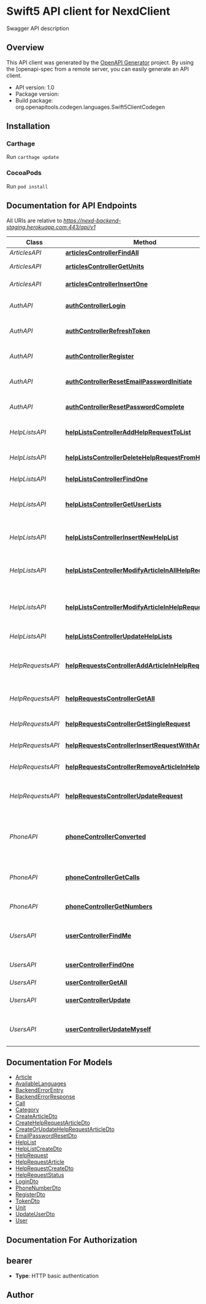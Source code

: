# Swift5 API client for NexdClient

Swagger API description

## Overview
This API client was generated by the [OpenAPI Generator](https://openapi-generator.tech) project.  By using the [openapi-spec from a remote server, you can easily generate an API client.

- API version: 1.0
- Package version: 
- Build package: org.openapitools.codegen.languages.Swift5ClientCodegen

## Installation

### Carthage

Run `carthage update`

### CocoaPods

Run `pod install`

## Documentation for API Endpoints

All URIs are relative to *https://nexd-backend-staging.herokuapp.com:443/api/v1*

Class | Method | HTTP request | Description
------------ | ------------- | ------------- | -------------
*ArticlesAPI* | [**articlesControllerFindAll**](docs/ArticlesAPI.md#articlescontrollerfindall) | **GET** /article/articles | List articles
*ArticlesAPI* | [**articlesControllerGetUnits**](docs/ArticlesAPI.md#articlescontrollergetunits) | **GET** /article/units | Get a list of units
*ArticlesAPI* | [**articlesControllerInsertOne**](docs/ArticlesAPI.md#articlescontrollerinsertone) | **POST** /article/articles | Create an article
*AuthAPI* | [**authControllerLogin**](docs/AuthAPI.md#authcontrollerlogin) | **POST** /auth/login | Login by email and password 
*AuthAPI* | [**authControllerRefreshToken**](docs/AuthAPI.md#authcontrollerrefreshtoken) | **POST** /auth/refresh | Not yet implemented, token refresh
*AuthAPI* | [**authControllerRegister**](docs/AuthAPI.md#authcontrollerregister) | **POST** /auth/register | Register with email and password 
*AuthAPI* | [**authControllerResetEmailPasswordInitiate**](docs/AuthAPI.md#authcontrollerresetemailpasswordinitiate) | **GET** /auth/reset_email_password_initiate/{email} | Email password reset initiation
*AuthAPI* | [**authControllerResetPasswordComplete**](docs/AuthAPI.md#authcontrollerresetpasswordcomplete) | **POST** /auth/reset_email_password_complete | Email password reset initiation
*HelpListsAPI* | [**helpListsControllerAddHelpRequestToList**](docs/HelpListsAPI.md#helplistscontrolleraddhelprequesttolist) | **PUT** /help-lists/{helpListId}/help-request/{helpRequestId} | Add a help request to a help list
*HelpListsAPI* | [**helpListsControllerDeleteHelpRequestFromHelpList**](docs/HelpListsAPI.md#helplistscontrollerdeletehelprequestfromhelplist) | **DELETE** /help-lists/{helpListId}/help-request/{helpRequestId} | Delete a help request from help list
*HelpListsAPI* | [**helpListsControllerFindOne**](docs/HelpListsAPI.md#helplistscontrollerfindone) | **GET** /help-lists/{helpListId} | Get a specific help list
*HelpListsAPI* | [**helpListsControllerGetUserLists**](docs/HelpListsAPI.md#helplistscontrollergetuserlists) | **GET** /help-lists | Get help lists of the requesting user
*HelpListsAPI* | [**helpListsControllerInsertNewHelpList**](docs/HelpListsAPI.md#helplistscontrollerinsertnewhelplist) | **POST** /help-lists | Add a new help list for the current user
*HelpListsAPI* | [**helpListsControllerModifyArticleInAllHelpRequests**](docs/HelpListsAPI.md#helplistscontrollermodifyarticleinallhelprequests) | **PUT** /help-lists/{helpListId}/article/{articleId} | Set/unset article done in all help requests
*HelpListsAPI* | [**helpListsControllerModifyArticleInHelpRequest**](docs/HelpListsAPI.md#helplistscontrollermodifyarticleinhelprequest) | **PUT** /help-lists/{helpListId}/help-request/{helpRequestId}/article/{articleId} | Set/unset articleDone of an article in a specific help request
*HelpListsAPI* | [**helpListsControllerUpdateHelpLists**](docs/HelpListsAPI.md#helplistscontrollerupdatehelplists) | **PUT** /help-lists/{helpListId} | Modify a help list
*HelpRequestsAPI* | [**helpRequestsControllerAddArticleInHelpRequest**](docs/HelpRequestsAPI.md#helprequestscontrolleraddarticleinhelprequest) | **PUT** /help-requests/{helpRequestId}/article/{articleId} | Put an article to a help request, endpoint overrides.
*HelpRequestsAPI* | [**helpRequestsControllerGetAll**](docs/HelpRequestsAPI.md#helprequestscontrollergetall) | **GET** /help-requests | Get and filter for various help requests
*HelpRequestsAPI* | [**helpRequestsControllerGetSingleRequest**](docs/HelpRequestsAPI.md#helprequestscontrollergetsinglerequest) | **GET** /help-requests/{helpRequestId} | Get a single help request by id
*HelpRequestsAPI* | [**helpRequestsControllerInsertRequestWithArticles**](docs/HelpRequestsAPI.md#helprequestscontrollerinsertrequestwitharticles) | **POST** /help-requests | Add a help request
*HelpRequestsAPI* | [**helpRequestsControllerRemoveArticleInHelpRequest**](docs/HelpRequestsAPI.md#helprequestscontrollerremovearticleinhelprequest) | **DELETE** /help-requests/{helpRequestId}/article/{articleId} | Remove an article from a help request
*HelpRequestsAPI* | [**helpRequestsControllerUpdateRequest**](docs/HelpRequestsAPI.md#helprequestscontrollerupdaterequest) | **PUT** /help-requests/{helpRequestId} | Modify a help request (e.g. address or articles)
*PhoneAPI* | [**phoneControllerConverted**](docs/PhoneAPI.md#phonecontrollerconverted) | **POST** /phone/calls/{sid}/help-request | Creates a new help request for a call and creates a user for the phoneNumber
*PhoneAPI* | [**phoneControllerGetCalls**](docs/PhoneAPI.md#phonecontrollergetcalls) | **GET** /phone/calls | Returns all calls with the given parameters
*PhoneAPI* | [**phoneControllerGetNumbers**](docs/PhoneAPI.md#phonecontrollergetnumbers) | **GET** /phone/numbers | Returns available numbers
*UsersAPI* | [**userControllerFindMe**](docs/UsersAPI.md#usercontrollerfindme) | **GET** /users/me | Get user profile of the requesting user
*UsersAPI* | [**userControllerFindOne**](docs/UsersAPI.md#usercontrollerfindone) | **GET** /users/{userId} | Get user profile of a specific user
*UsersAPI* | [**userControllerGetAll**](docs/UsersAPI.md#usercontrollergetall) | **GET** /users | Get all users
*UsersAPI* | [**userControllerUpdate**](docs/UsersAPI.md#usercontrollerupdate) | **PUT** /users/{userId} | Update profile of a specific user
*UsersAPI* | [**userControllerUpdateMyself**](docs/UsersAPI.md#usercontrollerupdatemyself) | **PUT** /users/me | Update profile of the requesting user


## Documentation For Models

 - [Article](docs/Article.md)
 - [AvailableLanguages](docs/AvailableLanguages.md)
 - [BackendErrorEntry](docs/BackendErrorEntry.md)
 - [BackendErrorResponse](docs/BackendErrorResponse.md)
 - [Call](docs/Call.md)
 - [Category](docs/Category.md)
 - [CreateArticleDto](docs/CreateArticleDto.md)
 - [CreateHelpRequestArticleDto](docs/CreateHelpRequestArticleDto.md)
 - [CreateOrUpdateHelpRequestArticleDto](docs/CreateOrUpdateHelpRequestArticleDto.md)
 - [EmailPasswordResetDto](docs/EmailPasswordResetDto.md)
 - [HelpList](docs/HelpList.md)
 - [HelpListCreateDto](docs/HelpListCreateDto.md)
 - [HelpRequest](docs/HelpRequest.md)
 - [HelpRequestArticle](docs/HelpRequestArticle.md)
 - [HelpRequestCreateDto](docs/HelpRequestCreateDto.md)
 - [HelpRequestStatus](docs/HelpRequestStatus.md)
 - [LoginDto](docs/LoginDto.md)
 - [PhoneNumberDto](docs/PhoneNumberDto.md)
 - [RegisterDto](docs/RegisterDto.md)
 - [TokenDto](docs/TokenDto.md)
 - [Unit](docs/Unit.md)
 - [UpdateUserDto](docs/UpdateUserDto.md)
 - [User](docs/User.md)


## Documentation For Authorization


## bearer

- **Type**: HTTP basic authentication


## Author



